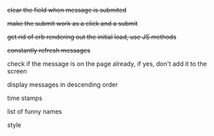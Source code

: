 ~~clear the field when message is submited~~

~~make the submit work as a click and a submit~~

~~get rid of erb rendering out the initial load, use JS methods~~

~~constantly refresh messages~~

check if the message is on the page already, if yes, don't add it to the screen

display messages in descending order

time stamps

list of funny names

style
